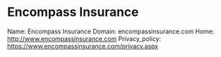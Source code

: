 
# Encompass Insurance

Name: Encompass Insurance
Domain: encompassinsurance.com
Home: http://www.encompassinsurance.com
Privacy_policy: https://www.encompassinsurance.com/privacy.aspx
